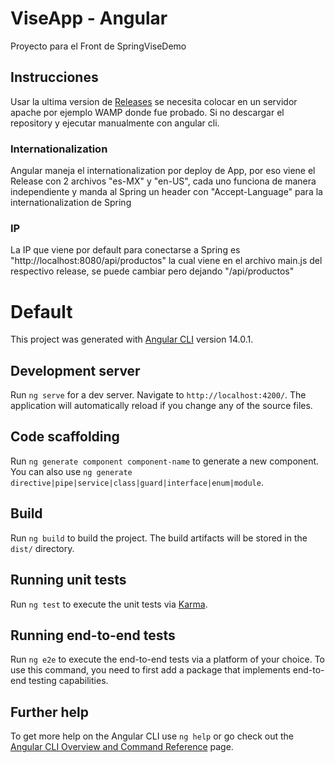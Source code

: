 # ViseApp - Angular

Proyecto para el Front de SpringViseDemo

## Instrucciones

Usar la ultima version de [Releases](https://github.com/Alan-Horta/AngularViseDemo/releases/tag/test) se necesita colocar en un servidor apache por ejemplo WAMP donde fue probado.
Si no descargar el repository y ejecutar manualmente con angular cli.

### Internationalization

Angular maneja el internationalization por deploy de App, por eso viene el Release con 2 archivos "es-MX" y "en-US", cada uno funciona de manera independiente y manda al Spring un header con "Accept-Language" para la internationalization de Spring

### IP

La IP que viene por default para conectarse a Spring es "http://localhost:8080/api/productos" la cual viene en el archivo main.js del respectivo release, se puede cambiar pero dejando "/api/productos"

# Default

This project was generated with [Angular CLI](https://github.com/angular/angular-cli) version 14.0.1.

## Development server

Run `ng serve` for a dev server. Navigate to `http://localhost:4200/`. The application will automatically reload if you change any of the source files.

## Code scaffolding

Run `ng generate component component-name` to generate a new component. You can also use `ng generate directive|pipe|service|class|guard|interface|enum|module`.

## Build

Run `ng build` to build the project. The build artifacts will be stored in the `dist/` directory.

## Running unit tests

Run `ng test` to execute the unit tests via [Karma](https://karma-runner.github.io).

## Running end-to-end tests

Run `ng e2e` to execute the end-to-end tests via a platform of your choice. To use this command, you need to first add a package that implements end-to-end testing capabilities.

## Further help

To get more help on the Angular CLI use `ng help` or go check out the [Angular CLI Overview and Command Reference](https://angular.io/cli) page.

